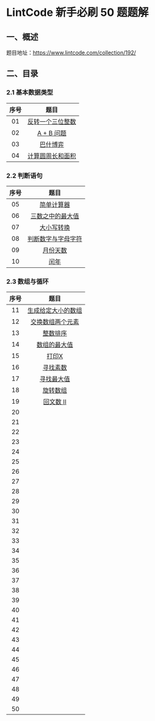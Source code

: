 # LintCode 新手必刷 50 题题解
## 一、概述

题目地址：https://www.lintcode.com/collection/192/

## 二、目录
### 2.1 基本数据类型
| 序号 | 题目 | 
| :----:| :----: | 
| 01 | [反转一个三位整数](docs/01-%E5%8F%8D%E8%BD%AC%E4%B8%80%E4%B8%AA%E4%B8%89%E4%BD%8D%E6%95%B4%E6%95%B0.md) | 
| 02 | [A + B 问题](https://github.com/stevenling/lintcode-new-hand-fifty-problems/blob/main/docs/02-A%20%2B%20B%20%E9%97%AE%E9%A2%98.md) | 
| 03 | [巴什博弈](https://github.com/stevenling/lintcode-new-hand-fifty-problems/blob/main/docs/03-%E5%B7%B4%E4%BB%80%E5%8D%9A%E5%A5%95.md) | 
| 04 | [计算圆周长和面积](https://github.com/stevenling/lintcode-new-hand-fifty-problems/blob/main/docs/04-%E8%AE%A1%E7%AE%97%E5%9C%86%E5%91%A8%E9%95%BF%E5%92%8C%E9%9D%A2%E7%A7%AF.md) | 
### 2.2 判断语句
| 序号 | 题目 |
| :----:| :----: | 
| 05 | [简单计算器](https://github.com/stevenling/lintcode-new-hand-fifty-problems/blob/main/docs/05-简单计算器.md) | 
| 06 | [三数之中的最大值](https://github.com/stevenling/lintcode-new-hand-fifty-problems/blob/main/docs/06-三数之中的最大值.md) | 
| 07 | [大小写转换](https://github.com/stevenling/lintcode-new-hand-fifty-problems/blob/main/docs/07-大小写转换.md) | 
| 08 | [判断数字与字母字符](https://github.com/stevenling/lintcode-new-hand-fifty-problems/blob/main/docs/08-判断数字与字母字符.md) | 
| 09 | [月份天数](https://github.com/stevenling/lintcode-new-hand-fifty-problems/blob/main/docs/09-月份天数.md) | 
| 10 | [闰年](https://github.com/stevenling/lintcode-new-hand-fifty-problems/blob/main/docs/10-闰年.md) | 
### 2.3 数组与循环
| 序号 | 题目 |
| :----:| :----: |
| 11 | [生成给定大小的数组](https://github.com/stevenling/lintcode-new-hand-fifty-problems/blob/main/docs/11-生成给定大小的数组.md) | 
| 12 | [交换数组两个元素](https://github.com/stevenling/lintcode-new-hand-fifty-problems/blob/main/docs/12-交换数组两个元素.md) | 
| 13 | [整数排序](https://github.com/stevenling/lintcode-new-hand-fifty-problems/blob/main/13-整数排序.md) | 
| 14 | [数组的最大值]() | 
| 15 | [打印X]() | 
| 16 | [寻找素数]() | 
| 17 | [寻找最大值]() | 
| 18 | [旋转数组]() | 
| 19 | [回文数 II]() | 
| 20 | []() | 
| 21 | []() | 
| 22 | []() | 
| 23 | []() | 
| 24 | []() | 
| 25 | []() | 
| 26 | []() | 
| 27 | []() | 
| 28 | []() | 
| 29 | []() | 
| 30 | []() | 
| 31 | []() | 
| 32 | []() | 
| 33 | []() | 
| 34 | []() | 
| 35 | []() | 
| 36 | []() | 
| 37 | []() | 
| 38 | []() | 
| 39 | []() | 
| 40 | []() | 
| 41 | []() | 
| 42 | []() | 
| 43 | []() | 
| 44 | []() | 
| 45 | []() | 
| 46 | []() | 
| 47 | []() | 
| 48 | []() | 
| 49 | []() | 
| 50 | []() | 